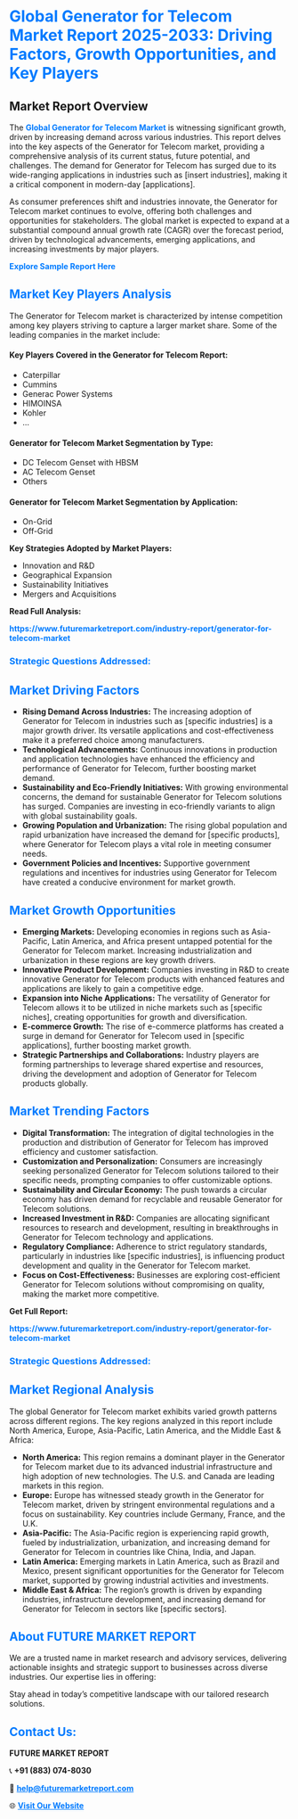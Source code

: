 <h1 style="color: #007BFF;">Global Generator for Telecom Market Report 2025-2033: Driving Factors, Growth Opportunities, and Key Players</h1>

<section id="overview">
<h2>Market Report Overview</h2>
<p>The <a href="https://www.futuremarketreport.com/industry-report/generator-for-telecom-market" style="color: #007BFF; text-decoration: none;"><strong>Global Generator for Telecom Market</strong></a> is witnessing significant growth, driven by increasing demand across various industries. This report delves into the key aspects of the Generator for Telecom market, providing a comprehensive analysis of its current status, future potential, and challenges. The demand for Generator for Telecom has surged due to its wide-ranging applications in industries such as [insert industries], making it a critical component in modern-day [applications].</p>
<p>As consumer preferences shift and industries innovate, the Generator for Telecom market continues to evolve, offering both challenges and opportunities for stakeholders. The global market is expected to expand at a substantial compound annual growth rate (CAGR) over the forecast period, driven by technological advancements, emerging applications, and increasing investments by major players.</p>
</section>

<section id="overview">
<p><a href="https://www.futuremarketreport.com/request-sample/reportId=97557" style="color: #007BFF; text-decoration: none;"><strong>Explore Sample Report Here</strong></a></p>
</section>

<section id="key-players">
<h2 style="color: #007BFF;">Market Key Players Analysis</h2>
<p>The Generator for Telecom market is characterized by intense competition among key players striving to capture a larger market share. Some of the leading companies in the market include:</p>
<h4>Key Players Covered in the Generator for Telecom Report:</h4>
<ul><li>Caterpillar</li><li>Cummins</li><li>Generac Power Systems</li><li>HIMOINSA</li><li>Kohler</li><li>...</li></ul>
<h4>Generator for Telecom Market Segmentation by Type:</h4>
<ul><li>DC Telecom Genset with HBSM</li><li>AC Telecom Genset</li><li>Others</li></ul>

<h4>Generator for Telecom Market Segmentation by Application:</h4>
<ul><li>On-Grid</li><li>Off-Grid</li></ul>
<p><strong>Key Strategies Adopted by Market Players:</strong></p>
<ul>
<li>Innovation and R&D</li>
<li>Geographical Expansion</li>
<li>Sustainability Initiatives</li>
<li>Mergers and Acquisitions</li>
</ul>
</section>

<section>
<p><strong>Read Full Analysis: </strong></p><a href="https://www.futuremarketreport.com/industry-report/generator-for-telecom-market" style="color: #007BFF; text-decoration: none;"><strong>https://www.futuremarketreport.com/industry-report/generator-for-telecom-market</strong></a>
<h3 style="color: #007BFF;">Strategic Questions Addressed:</h3>
</section>

<section id="driving-factors">
<h2 style="color: #007BFF;">Market Driving Factors</h2>
<ul>
<li><strong>Rising Demand Across Industries:</strong> The increasing adoption of Generator for Telecom in industries such as [specific industries] is a major growth driver. Its versatile applications and cost-effectiveness make it a preferred choice among manufacturers.</li>
<li><strong>Technological Advancements:</strong> Continuous innovations in production and application technologies have enhanced the efficiency and performance of Generator for Telecom, further boosting market demand.</li>
<li><strong>Sustainability and Eco-Friendly Initiatives:</strong> With growing environmental concerns, the demand for sustainable Generator for Telecom solutions has surged. Companies are investing in eco-friendly variants to align with global sustainability goals.</li>
<li><strong>Growing Population and Urbanization:</strong> The rising global population and rapid urbanization have increased the demand for [specific products], where Generator for Telecom plays a vital role in meeting consumer needs.</li>
<li><strong>Government Policies and Incentives:</strong> Supportive government regulations and incentives for industries using Generator for Telecom have created a conducive environment for market growth.</li>
</ul>
</section>

<section id="growth-opportunities">
<h2 style="color: #007BFF;">Market Growth Opportunities</h2>
<ul>
<li><strong>Emerging Markets:</strong> Developing economies in regions such as Asia-Pacific, Latin America, and Africa present untapped potential for the Generator for Telecom market. Increasing industrialization and urbanization in these regions are key growth drivers.</li>
<li><strong>Innovative Product Development:</strong> Companies investing in R&D to create innovative Generator for Telecom products with enhanced features and applications are likely to gain a competitive edge.</li>
<li><strong>Expansion into Niche Applications:</strong> The versatility of Generator for Telecom allows it to be utilized in niche markets such as [specific niches], creating opportunities for growth and diversification.</li>
<li><strong>E-commerce Growth:</strong> The rise of e-commerce platforms has created a surge in demand for Generator for Telecom used in [specific applications], further boosting market growth.</li>
<li><strong>Strategic Partnerships and Collaborations:</strong> Industry players are forming partnerships to leverage shared expertise and resources, driving the development and adoption of Generator for Telecom products globally.</li>
</ul>
</section>

<section id="trending-factors">
<h2 style="color: #007BFF;">Market Trending Factors</h2>
<ul>
<li><strong>Digital Transformation:</strong> The integration of digital technologies in the production and distribution of Generator for Telecom has improved efficiency and customer satisfaction.</li>
<li><strong>Customization and Personalization:</strong> Consumers are increasingly seeking personalized Generator for Telecom solutions tailored to their specific needs, prompting companies to offer customizable options.</li>
<li><strong>Sustainability and Circular Economy:</strong> The push towards a circular economy has driven demand for recyclable and reusable Generator for Telecom solutions.</li>
<li><strong>Increased Investment in R&D:</strong> Companies are allocating significant resources to research and development, resulting in breakthroughs in Generator for Telecom technology and applications.</li>
<li><strong>Regulatory Compliance:</strong> Adherence to strict regulatory standards, particularly in industries like [specific industries], is influencing product development and quality in the Generator for Telecom market.</li>
<li><strong>Focus on Cost-Effectiveness:</strong> Businesses are exploring cost-efficient Generator for Telecom solutions without compromising on quality, making the market more competitive.</li>
</ul>
</section>

<section>
<p><strong>Get Full Report: </strong></p><a href="https://www.futuremarketreport.com/industry-report/generator-for-telecom-market" style="color: #007BFF; text-decoration: none;"><strong>https://www.futuremarketreport.com/industry-report/generator-for-telecom-market</strong></a>
<h3 style="color: #007BFF;">Strategic Questions Addressed:</h3>
</section>


<section id="regional-analysis">
<h2 style="color: #007BFF;">Market Regional Analysis</h2>
<p>The global Generator for Telecom market exhibits varied growth patterns across different regions. The key regions analyzed in this report include North America, Europe, Asia-Pacific, Latin America, and the Middle East & Africa:</p>
<ul>
<li><strong>North America:</strong> This region remains a dominant player in the Generator for Telecom market due to its advanced industrial infrastructure and high adoption of new technologies. The U.S. and Canada are leading markets in this region.</li>
<li><strong>Europe:</strong> Europe has witnessed steady growth in the Generator for Telecom market, driven by stringent environmental regulations and a focus on sustainability. Key countries include Germany, France, and the U.K.</li>
<li><strong>Asia-Pacific:</strong> The Asia-Pacific region is experiencing rapid growth, fueled by industrialization, urbanization, and increasing demand for Generator for Telecom in countries like China, India, and Japan.</li>
<li><strong>Latin America:</strong> Emerging markets in Latin America, such as Brazil and Mexico, present significant opportunities for the Generator for Telecom market, supported by growing industrial activities and investments.</li>
<li><strong>Middle East & Africa:</strong> The region’s growth is driven by expanding industries, infrastructure development, and increasing demand for Generator for Telecom in sectors like [specific sectors].</li>
</ul>
</section>

<footer>
<h2 style="color: #007BFF;">About FUTURE MARKET REPORT</h2>
<p>We are a trusted name in market research and advisory services, delivering actionable insights and strategic support to businesses across diverse industries. Our expertise lies in offering:</p>

<p>Stay ahead in today’s competitive landscape with our tailored research solutions.</p>

<h2 style="color: #007BFF;">Contact Us:</h2>
<p><strong>FUTURE MARKET REPORT</strong></p>
<p>📞 <strong>+91 (883) 074-8030</strong></p>
<p>📧 <strong><a href="mailto:help@futuremarketreport.com" style="color: #007BFF;">help@futuremarketreport.com</a></strong></p>
<p>🌐 <strong><a href="https://www.futuremarketreport.com/" style="color: #007BFF;">Visit Our Website</a></strong></p>
</footer>